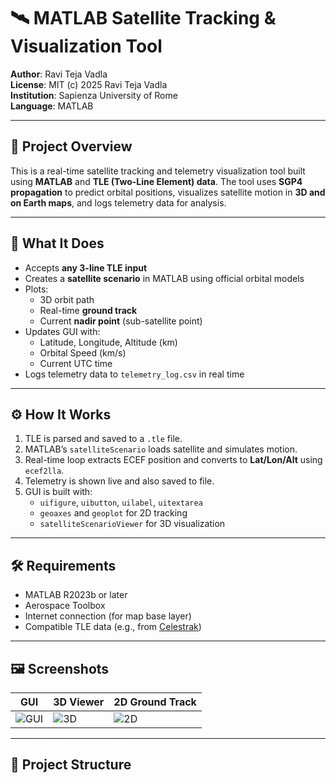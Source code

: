 # 🛰️ MATLAB Satellite Tracking & Visualization Tool

**Author**: Ravi Teja Vadla  
**License**: MIT (c) 2025 Ravi Teja Vadla  
**Institution**: Sapienza University of Rome  
**Language**: MATLAB

---

## 🔭 Project Overview

This is a real-time satellite tracking and telemetry visualization tool built using **MATLAB** and **TLE (Two-Line Element) data**. The tool uses **SGP4 propagation** to predict orbital positions, visualizes satellite motion in **3D and on Earth maps**, and logs telemetry data for analysis.

---

## 🧠 What It Does

- Accepts **any 3-line TLE input**
- Creates a **satellite scenario** in MATLAB using official orbital models
- Plots:
  - 3D orbit path
  - Real-time **ground track**
  - Current **nadir point** (sub-satellite point)
- Updates GUI with:
  - Latitude, Longitude, Altitude (km)
  - Orbital Speed (km/s)
  - Current UTC time
- Logs telemetry data to `telemetry_log.csv` in real time

---

## ⚙️ How It Works

1. TLE is parsed and saved to a `.tle` file.
2. MATLAB’s `satelliteScenario` loads satellite and simulates motion.
3. Real-time loop extracts ECEF position and converts to **Lat/Lon/Alt** using `ecef2lla`.
4. Telemetry is shown live and also saved to file.
5. GUI is built with:
   - `uifigure`, `uibutton`, `uilabel`, `uitextarea`
   - `geoaxes` and `geoplot` for 2D tracking
   - `satelliteScenarioViewer` for 3D visualization

---

## 🛠️ Requirements

- MATLAB R2023b or later
- Aerospace Toolbox
- Internet connection (for map base layer)
- Compatible TLE data (e.g., from [Celestrak](https://celestrak.org))

---

## 🖼️ Screenshots

| GUI | 3D Viewer | 2D Ground Track |
|-----|-----------|-----------------|
| ![GUI](images/gui.png) | ![3D](images/orbit3D.png) | ![2D](images/groundtrack.png) |

---

## 📂 Project Structure

